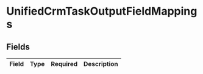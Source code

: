 # UnifiedCrmTaskOutputFieldMappings


## Fields

| Field       | Type        | Required    | Description |
| ----------- | ----------- | ----------- | ----------- |